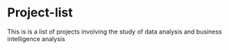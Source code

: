 # Project-list
This is is a list of projects involving the study of data analysis and business intelligence analysis
